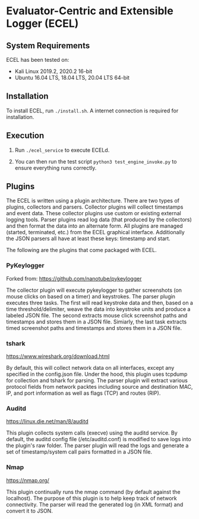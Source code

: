 # Evaluator-Centric and Extensible Logger (ECEL)

## System Requirements
ECEL has been tested on:
* Kali Linux 2019.2, 2020.2 16-bit
* Ubuntu 16.04 LTS, 18.04 LTS, 20.04 LTS 64-bit

## Installation
To install ECEL, run `./install.sh`. A internet connection is required for installation.

## Execution
1. Run `./ecel_service` to execute ECELd. 

2. You can then run the test script `python3 test_engine_invoke.py` to ensure everything runs correctly.

## Plugins

The ECEL is written using a plugin architecture. There are two types of plugins, collectors and parsers. Collector plugins will collect timestamps and event data. These collector plugins use custom or existing external
logging tools. Parser plugins read log data (that produced by the collectors) and then format the data into an alternate form. All plugins are managed (started, terminated, etc.) from the ECEL graphical interface. Additionally the JSON parsers all have at least these  keys: timestamp and start. 

The following are the plugins that come packaged with ECEL.

### PyKeylogger

Forked from: https://github.com/nanotube/pykeylogger

The collector plugin will execute pykeylogger to gather screenshots (on mouse clicks on based on a timer) and keystrokes.
The parser plugin executes three tasks. The first will read keystroke data and then, based on a time threshold/delimiter, weave the data into keystroke units and produce a labeled JSON file.
The second extracts mouse click screenshot paths and timestamps and stores them in a JSON file. Simiarly, the last task extracts timed screenshot paths and timestamps and stores them in a JSON file.

### tshark

https://www.wireshark.org/download.html

By default, this will collect network data on all interfaces, except any specified in the config.json file. Under the hood, this plugin uses tcpdump for collection and tshark for parsing.
The parser plugin will extract various protocol fields from network packtes including source and destination MAC, IP, and port information as well as flags (TCP) and routes (RIP).

### Auditd

https://linux.die.net/man/8/auditd

This plugin collects system calls (execve) using the auditd service. By default, the auditd config file (/etc/auditd.conf) is modified to save logs into the plugin's raw folder.
The parser plugin will read the logs and generate a set of timestamp/system call pairs formatted in a JSON file.

### Nmap

https://nmap.org/

This plugin continually runs the nmap command (by default against the localhost). The purpose of this plugin is to help keep track of network connectivity.
The parser will read the generated log (in XML format) and convert it to JSON.
